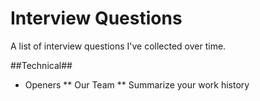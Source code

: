 # Interview Questions
A list of interview questions I've collected over time.

##Technical##
* Openers
** Our Team
** Summarize your work history
